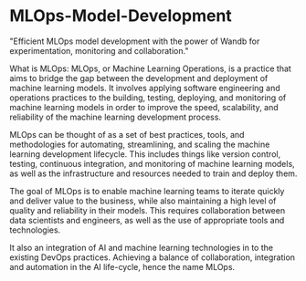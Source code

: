 # MLOps-Model-Development
"Efficient MLOps model development with the power of Wandb for experimentation, monitoring and collaboration."

What is MLOps:
MLOps, or Machine Learning Operations, is a practice that aims to bridge the gap between the development and deployment of machine learning models. It involves applying software engineering and operations practices to the building, testing, deploying, and monitoring of machine learning models in order to improve the speed, scalability, and reliability of the machine learning development process.

MLOps can be thought of as a set of best practices, tools, and methodologies for automating, streamlining, and scaling the machine learning development lifecycle. This includes things like version control, testing, continuous integration, and monitoring of machine learning models, as well as the infrastructure and resources needed to train and deploy them.

The goal of MLOps is to enable machine learning teams to iterate quickly and deliver value to the business, while also maintaining a high level of quality and reliability in their models. This requires collaboration between data scientists and engineers, as well as the use of appropriate tools and technologies.

It also an integration of AI and machine learning technologies in to the existing DevOps practices. Achieving a balance of collaboration, integration and automation in the AI life-cycle, hence the name MLOps.
